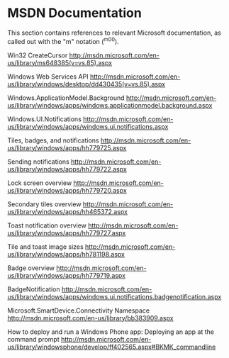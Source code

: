# MSDN Documentation

This section contains references to relevant Microsoft documentation, as called out with the "m" notation (<sup>m00</sup>).

Win32 CreateCursor
http://msdn.microsoft.com/en-us/library/ms648385(v=vs.85).aspx

Windows Web Services API
http://msdn.microsoft.com/en-us/library/windows/desktop/dd430435(v=vs.85).aspx

Windows.ApplicationModel.Background
http://msdn.microsoft.com/en-us/library/windows/apps/windows.applicationmodel.background.aspx

Windows.UI.Notifications
http://msdn.microsoft.com/en-us/library/windows/apps/windows.ui.notifications.aspx

Tiles, badges, and notifications
http://msdn.microsoft.com/en-us/library/windows/apps/hh779725.aspx

Sending notifications
http://msdn.microsoft.com/en-us/library/windows/apps/hh779722.aspx

Lock screen overview
http://msdn.microsoft.com/en-us/library/windows/apps/hh779720.aspx

Secondary tiles overview
http://msdn.microsoft.com/en-us/library/windows/apps/hh465372.aspx

Toast notification overview
http://msdn.microsoft.com/en-us/library/windows/apps/hh779727.aspx

Tile and toast image sizes
http://msdn.microsoft.com/en-us/library/windows/apps/hh781198.aspx

Badge overview
http://msdn.microsoft.com/en-us/library/windows/apps/hh779719.aspx

BadgeNotification
http://msdn.microsoft.com/en-us/library/windows/apps/windows.ui.notifications.badgenotification.aspx

Microsoft.SmartDevice.Connectivity Namespace
http://msdn.microsoft.com/en-us/library/bb383909.aspx

How to deploy and run a Windows Phone app: Deploying an app at the command prompt
http://msdn.microsoft.com/en-us/library/windowsphone/develop/ff402565.aspx#BKMK_commandline
